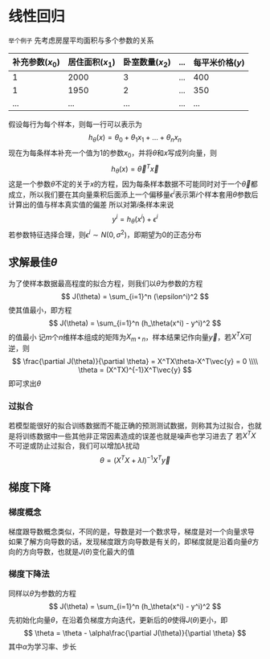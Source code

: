 # 线性回归
`举个例子`
先考虑房屋平均面积与多个参数的关系

补充参数($x_0$)|居住面积($x_1$)|卧室数量($x_2$)|...|每平米价格($y$)
----|-----|------|----|------
1|2000|3|...|400
1|1950|2|...|350
...|...|...|...|...

假设每行为每个样本，则每一行可以表示为
$$
h_\theta(x) = \theta_0+\theta_1 x_1+...+\theta_n x_n
$$
现在为每条样本补充一个值为1的参数$x_0$，并将$\theta$和$x$写成列向量，则
$$
h_\theta(x) = {\vec{\theta}} ^T \vec{x}
$$
这是一个参数$\theta$不定的关于$x$的方程，因为每条样本数据不可能同时对于一个$\vec{\theta}$都成立，所以我们要在其向量乘积后面添上一个偏移量$\epsilon ^{i}$表示第$i$个样本套用$\theta$参数后计算出的值与样本真实值的偏差
所以对第$i$条样本来说
$$
y^i = h_\theta(x^i) + \epsilon^i
$$
若参数特征选择合理，则$\epsilon ^i \sim N(0,\sigma ^2)$，即期望为0的正态分布

## 求解最佳$\theta$
为了使样本数据最高程度的拟合方程，则我们以$\theta$为参数的方程
$$
J(\theta) = \sum_{i=1}^n (\epsilon^i)^2
$$
使其值最小，即方程
$$
J(\theta) = \sum_{i=1}^n (h_\theta(x^i) - y^i)^2
$$
的值最小
记$m$个$n$维样本组成的矩阵为$X_{m*n}$，样本结果记作向量$\vec{y}$，若$X^TX$可逆，则
$$
\frac{\partial J(\theta)}{\partial \theta} = X^TX\theta-X^T\vec{y} = 0
\\\\
\theta = (X^TX)^{-1}X^T\vec{y}
$$
即可求出$\theta$ 

### 过拟合
若模型能很好的拟合训练数据而不能正确的预测测试数据，则称其为过拟合，也就是将训练数据中一些其他非正常因素造成的误差也就是噪声也学习进去了
若$X^TX$不可逆或防止过拟合，我们可以增加$\lambda$扰动
$$
\theta = (X^TX + \lambda I)^{-1}X^T\vec{y}
$$

## 梯度下降
### 梯度概念
梯度跟导数概念类似，不同的是，导数是对一个数求导，梯度是对一个向量求导
如果了解方向导数的话，发现梯度跟方向导数是有关的，即梯度就是沿着向量$\theta$方向的方向导数，也就是$J(\theta)$变化最大的值

### 梯度下降法
同样以$\theta$为参数的方程
$$
J(\theta) = \sum_{i=1}^n (h_\theta(x^i) - y^i)^2
$$
先初始化向量$\theta$，在沿着负梯度方向迭代，更新后的$\theta$使得$J(\theta)$更小，即
$$
\theta = \theta - \alpha\frac{\partial J(\theta)}{\partial \theta}
$$
其中$\alpha$为学习率、步长

